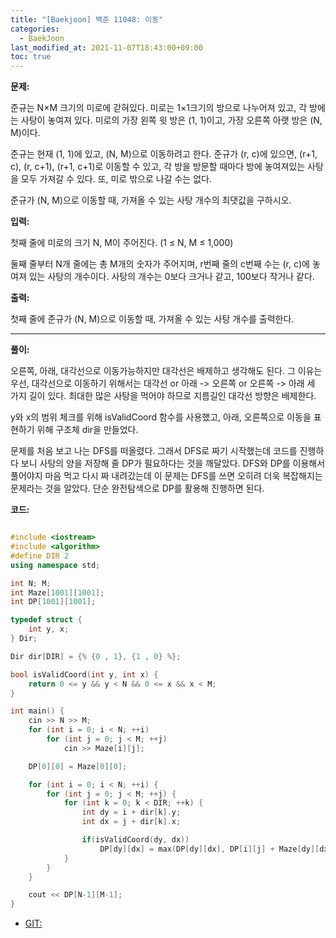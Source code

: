 ```yaml
---
title: "[Baekjoon] 백준 11048: 이동"
categories: 
  - BaekJoon
last_modified_at: 2021-11-07T18:43:00+09:00
toc: true
---
```


**문제:**

준규는 N×M 크기의 미로에 갇혀있다. 미로는 1×1크기의 방으로 나누어져 있고, 각 방에는 사탕이 놓여져 있다. 미로의 가장 왼쪽 윗 방은 (1, 1)이고, 가장 오른쪽 아랫 방은 (N, M)이다.<br/>

준규는 현재 (1, 1)에 있고, (N, M)으로 이동하려고 한다. 준규가 (r, c)에 있으면, (r+1, c), (r, c+1), (r+1, c+1)로 이동할 수 있고, 각 방을 방문할 때마다 방에 놓여져있는 사탕을 모두 가져갈 수 있다. 또, 미로 밖으로 나갈 수는 없다.<br/>

준규가 (N, M)으로 이동할 때, 가져올 수 있는 사탕 개수의 최댓값을 구하시오.<br/>

**입력:**

첫째 줄에 미로의 크기 N, M이 주어진다. (1 ≤ N, M ≤ 1,000)<br/>

둘째 줄부터 N개 줄에는 총 M개의 숫자가 주어지며, r번째 줄의 c번째 수는 (r, c)에 놓여져 있는 사탕의 개수이다. 사탕의 개수는 0보다 크거나 같고, 100보다 작거나 같다.<br/>

**출력:**

첫째 줄에 준규가 (N, M)으로 이동할 때, 가져올 수 있는 사탕 개수를 출력한다.<br/>

---

**풀이:**

오른쪽, 아래, 대각선으로 이동가능하지만 대각선은 배제하고 생각해도 된다. 그 이유는 우선, 대각선으로 이동하기 위해서는 대각선 or 아래 -> 오른쪽 or 오른쪽 -> 아래 세 가지 길이 있다. 최대한 많은 사탕을 먹어야 하므로 지름길인 대각선 방향은 배제한다.<br/>

y와 x의 범위 체크를 위해 isValidCoord 함수를 사용했고, 아래, 오른쪽으로 이동을 표현하기 위해 구조체 dir을 만들었다.<br/>

문제를 처음 보고 나는 DFS를 떠올렸다. 그래서 DFS로 짜기 시작했는데 코드를 진행하다 보니 사탕의 양을 저장해 줄 DP가 필요하다는 것을 깨달았다. DFS와 DP를 이용해서 풀어야지 마음 먹고 다시 짜 내려갔는데 이 문제는 DFS를 쓰면 오히려 더욱 복잡해지는 문제라는 것을 알았다. 단순 완전탐색으로 DP를 활용해 진행하면 된다.<br/>

**코드:**

```cpp

#include <iostream>
#include <algorithm>
#define DIR 2
using namespace std;

int N; M;
int Maze[1001][1001];
int DP[1001][1001];

typedef struct {
    int y, x;
} Dir;

Dir dir[DIR] = {% {0 , 1}, {1 , 0} %};

bool isValidCoord(int y, int x) {
    return 0 <= y && y < N && 0 <= x && x < M;
}

int main() {
    cin >> N >> M;
    for (int i = 0; i < N; ++i)
        for (int j = 0; j < M; ++j)
            cin >> Maze[i][j];

    DP[0][0] = Maze[0][0];

    for (int i = 0; i < N; ++i) {
        for (int j = 0; j < M; ++j) {
            for (int k = 0; k < DIR; ++k) {
                int dy = i + dir[k].y;
                int dx = j + dir[k].x;

                if(isValidCoord(dy, dx))
                    DP[dy][dx] = max(DP[dy][dx], DP[i][j] + Maze[dy][dx]);
            }
        }
    }

    cout << DP[N-1][M-1];
}

```

* [GIT:](https://github.com/tmsksfh2012/Algorithm/blob/main/%EB%B0%B1%EC%A4%80%2011048/main.cpp)<br/>